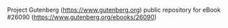 Project Gutenberg (https://www.gutenberg.org) public repository for eBook #26090 (https://www.gutenberg.org/ebooks/26090)
